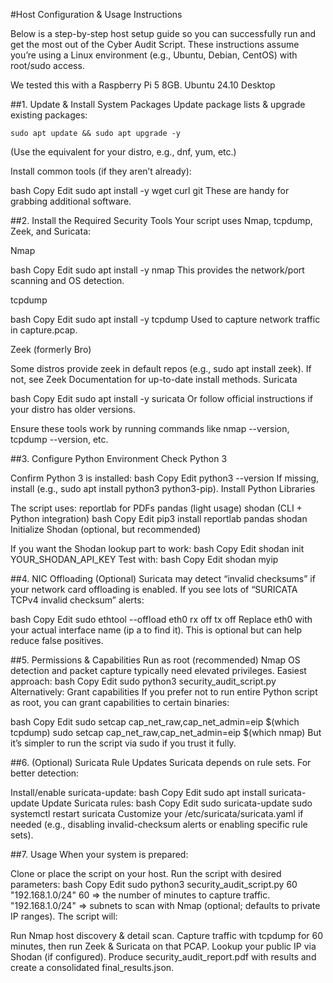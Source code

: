 #Host Configuration & Usage Instructions

Below is a step-by-step host setup guide so you can successfully run and get the most out of the Cyber Audit Script.
These instructions assume you’re using a Linux environment (e.g., Ubuntu, Debian, CentOS) with root/sudo access.

We tested this with a Raspberry Pi 5 8GB.
Ubuntu 24.10 Desktop

##1. Update & Install System Packages
Update package lists & upgrade existing packages:

```
sudo apt update && sudo apt upgrade -y
```
(Use the equivalent for your distro, e.g., dnf, yum, etc.)

Install common tools (if they aren’t already):

bash
Copy
Edit
sudo apt install -y wget curl git
These are handy for grabbing additional software.

##2. Install the Required Security Tools
Your script uses Nmap, tcpdump, Zeek, and Suricata:

Nmap

bash
Copy
Edit
sudo apt install -y nmap
This provides the network/port scanning and OS detection.

tcpdump

bash
Copy
Edit
sudo apt install -y tcpdump
Used to capture network traffic in capture.pcap.

Zeek (formerly Bro)

Some distros provide zeek in default repos (e.g., sudo apt install zeek).
If not, see Zeek Documentation for up-to-date install methods.
Suricata

bash
Copy
Edit
sudo apt install -y suricata
Or follow official instructions if your distro has older versions.

Ensure these tools work by running commands like nmap --version, tcpdump --version, etc.

##3. Configure Python Environment
Check Python 3

Confirm Python 3 is installed:
bash
Copy
Edit
python3 --version
If missing, install (e.g., sudo apt install python3 python3-pip).
Install Python Libraries

The script uses:
reportlab for PDFs
pandas (light usage)
shodan (CLI + Python integration)
bash
Copy
Edit
pip3 install reportlab pandas shodan
Initialize Shodan (optional, but recommended)

If you want the Shodan lookup part to work:
bash
Copy
Edit
shodan init YOUR_SHODAN_API_KEY
Test with:
bash
Copy
Edit
shodan myip

##4. NIC Offloading (Optional)
Suricata may detect “invalid checksums” if your network card offloading is enabled. If you see lots of “SURICATA TCPv4 invalid checksum” alerts:

bash
Copy
Edit
sudo ethtool --offload eth0 rx off tx off
Replace eth0 with your actual interface name (ip a to find it). This is optional but can help reduce false positives.

##5. Permissions & Capabilities
Run as root (recommended)
Nmap OS detection and packet capture typically need elevated privileges.
Easiest approach:
bash
Copy
Edit
sudo python3 security_audit_script.py
Alternatively: Grant capabilities
If you prefer not to run entire Python script as root, you can grant capabilities to certain binaries:

bash
Copy
Edit
sudo setcap cap_net_raw,cap_net_admin=eip $(which tcpdump)
sudo setcap cap_net_raw,cap_net_admin=eip $(which nmap)
But it’s simpler to run the script via sudo if you trust it fully.

##6. (Optional) Suricata Rule Updates
Suricata depends on rule sets. For better detection:

Install/enable suricata-update:
bash
Copy
Edit
sudo apt install suricata-update
Update Suricata rules:
bash
Copy
Edit
sudo suricata-update
sudo systemctl restart suricata
Customize your /etc/suricata/suricata.yaml if needed (e.g., disabling invalid-checksum alerts or enabling specific rule sets).

##7. Usage
When your system is prepared:

Clone or place the script on your host.
Run the script with desired parameters:
bash
Copy
Edit
sudo python3 security_audit_script.py 60 "192.168.1.0/24"
60 => the number of minutes to capture traffic.
"192.168.1.0/24" => subnets to scan with Nmap (optional; defaults to private IP ranges).
The script will:

Run Nmap host discovery & detail scan.
Capture traffic with tcpdump for 60 minutes, then run Zeek & Suricata on that PCAP.
Lookup your public IP via Shodan (if configured).
Produce security_audit_report.pdf with results and create a consolidated final_results.json.
